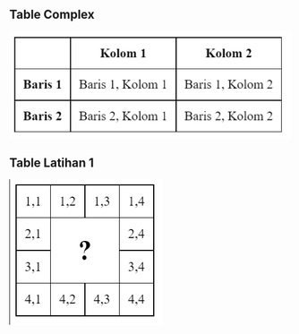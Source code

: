 ## Table Complex
![Gambar Text Table Complex](./table_complex.png)

## Table Latihan 1
![Gambar Text Table Latihan](./table_latihan.png)